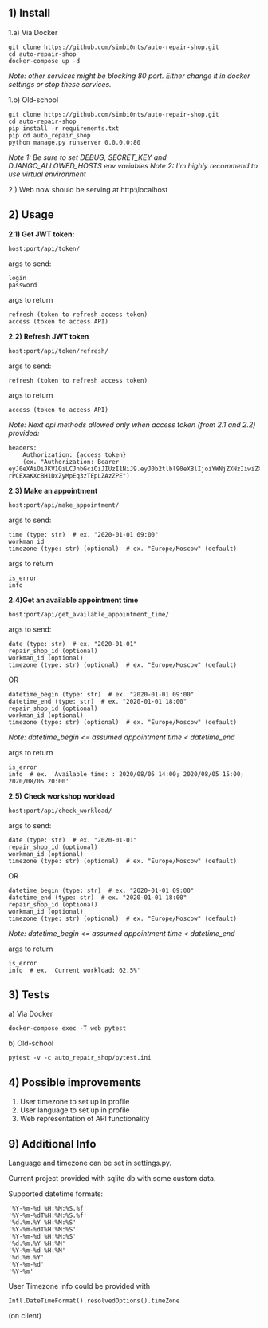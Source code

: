 

## **1) Install**

1.a) Via Docker

    git clone https://github.com/simbi0nts/auto-repair-shop.git
    cd auto-repair-shop
    docker-compose up -d

*Note: other services might be blocking 80 port. Either change it in docker settings or stop these services.*

1.b) Old-school

    git clone https://github.com/simbi0nts/auto-repair-shop.git
    cd auto-repair-shop
    pip install -r requirements.txt
    pip cd auto_repair_shop
    python manage.py runserver 0.0.0.0:80

*Note 1: Be sure to set DEBUG, SECRET_KEY and DJANGO_ALLOWED_HOSTS env variables
Note 2: I'm highly recommend to use virtual environment*

2 ) Web now should be serving at http:\\localhost

## **2) Usage**

**2.1) Get JWT token:**

    host:port/api/token/

args to send: 

    login
    password

args to return

    refresh (token to refresh access token)
    access (token to access API)


**2.2) Refresh JWT token**

    host:port/api/token/refresh/

args to send: 

    refresh (token to refresh access token)

args to return

    access (token to access API)


*Note: Next api methods allowed only when access token (from 2.1 and 2.2) provided:*

    headers:
        Authorization: {access token}
        (ex. "Authorization: Bearer eyJ0eXAiOiJKV1QiLCJhbGciOiJIUzI1NiJ9.eyJ0b2tlbl90eXBlIjoiYWNjZXNzIiwiZXhwIjoxNTk2OTA2MzAzLCJqdGkiOiJlMTY1N2NmMTNkZTY0ODIxYTMxYmY5MTg0NjIwODc0OCIsInVzZXJfaWQiOjF9.GlhsYjQ6hn-rPCEXaKXcBH1DxZyMpEq3zTEpLZAzZPE")


**2.3) Make an appointment**

    host:port/api/make_appointment/

args to send: 

    time (type: str)  # ex. "2020-01-01 09:00"
    workman_id
    timezone (type: str) (optional)  # ex. "Europe/Moscow" (default)

args to return

    is_error
    info

**2.4)Get an available appointment time**

    host:port/api/get_available_appointment_time/

args to send: 

    date (type: str)  # ex. "2020-01-01"
    repair_shop_id (optional)
    workman_id (optional)
    timezone (type: str) (optional)  # ex. "Europe/Moscow" (default)

OR

    datetime_begin (type: str)  # ex. "2020-01-01 09:00"
    datetime_end (type: str)  # ex. "2020-01-01 18:00"
    repair_shop_id (optional)
    workman_id (optional)
    timezone (type: str) (optional)  # ex. "Europe/Moscow" (default)

*Note: datetime_begin <= assumed appointment time < datetime_end*

args to return

    is_error
    info  # ex. 'Available time: : 2020/08/05 14:00; 2020/08/05 15:00; 2020/08/05 20:00'

**2.5) Check workshop workload**

    host:port/api/check_workload/

args to send: 

    date (type: str)  # ex. "2020-01-01"
    repair_shop_id (optional)
    workman_id (optional)
    timezone (type: str) (optional)  # ex. "Europe/Moscow" (default)

   OR

    datetime_begin (type: str)  # ex. "2020-01-01 09:00"
    datetime_end (type: str)  # ex. "2020-01-01 18:00"
    repair_shop_id (optional)
    workman_id (optional)
    timezone (type: str) (optional)  # ex. "Europe/Moscow" (default)

*Note: datetime_begin <= assumed appointment time < datetime_end*

args to return

    is_error
    info  # ex. 'Current workload: 62.5%'


## **3) Tests**

a) Via Docker

    docker-compose exec -T web pytest

b) Old-school

    pytest -v -c auto_repair_shop/pytest.ini


## **4) Possible improvements**

1) User timezone to set up in profile
2) User language to set up in profile
3) Web representation of API functionality


## **9) Additional Info**

Language and timezone can be set in settings.py.

Current project provided with sqlite db with some custom data. 

Supported datetime formats:

    '%Y-%m-%d %H:%M:%S.%f'
    '%Y-%m-%dT%H:%M:%S.%f'
    '%d.%m.%Y %H:%M:%S'
    '%Y-%m-%dT%H:%M:%S'
    '%Y-%m-%d %H:%M:%S'
    '%d.%m.%Y %H:%M'
    '%Y-%m-%d %H:%M'
    '%d.%m.%Y'
    '%Y-%m-%d'
    '%Y-%m'

User Timezone info could be provided with

    Intl.DateTimeFormat().resolvedOptions().timeZone

(on client)
